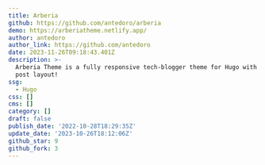 ```yaml
---
title: Arberia
github: https://github.com/antedoro/arberia
demo: https://arberiatheme.netlify.app/
author: antedoro
author_link: https://github.com/antedoro
date: 2023-11-26T09:18:43.401Z
description: >-
  Arberia Theme is a fully responsive tech-blogger theme for Hugo with 4 single
  post layout!
ssg:
  - Hugo
css: []
cms: []
category: []
draft: false
publish_date: '2022-10-28T18:29:35Z'
update_date: '2023-10-26T18:12:06Z'
github_star: 9
github_fork: 3
---
```

